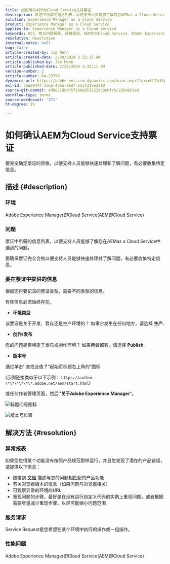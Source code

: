 ```yaml
---
title: 如何确认AEM为Cloud Service支持票证
description: 票证中所需的信息列表，以便支持人员能够了解您在AEMas a Cloud Service中遇到的问题。
solution: Experience Manager as a Cloud Service
product: Experience Manager as a Cloud Service
applies-to: Experience Manager as a Cloud Service
keywords: KCS、常见问题解答、资格鉴定、AEM作为Cloud Service、Adobe Experience Manager作为Cloud Service、支持票证
resolution: Resolution
internal-notes: null
bug: false
article-created-by: Jim Menn
article-created-date: 2/29/2024 2:32:15 AM
article-published-by: Jim Menn
article-published-date: 2/29/2024 2:35:11 AM
version-number: 2
article-number: KA-23750
dynamics-url: https://adobe-ent.crm.dynamics.com/main.aspx?forceUCI=1&pagetype=entityrecord&etn=knowledgearticle&id=38c40abe-aad6-ee11-9079-6045bd006268
exl-id: cbee944f-3c6a-456a-8bdf-553f215e3e10
source-git-commit: 4d8871db475f268ad53522dc9ebfc5c2850853ad
workflow-type: tm+mt
source-wordcount: '371'
ht-degree: 1%

---
```


# 如何确认AEM为Cloud Service支持票证


要完全确定票证的资格，以便支持人员能够快速处理和了解问题，有必要收集特定信息。

## 描述 {#description}


### 环境

Adobe Experience Manager即Cloud Service(AEM即Cloud Service)

### 问题

票证中所需的信息列表，以便支持人员能够了解您在AEMas a Cloud Service中遇到的问题。

要确保票证完全合格以便支持人员能够快速处理并了解问题，有必要收集特定信息。

### 要在票证中提供的信息

根据您将要记录的票证类型，需要不同类型的信息。

有些信息必须始终存在。

- <b>环境类型</b>


该票证是关于开发、暂存还是生产环境的？ 如果它发生在任何地方，请选择 <b>生产</b>.

- <b>创作/发布</b>


您的问题是否特定于发布或创作环境？ 如果两者都有，请选择 <b>Publish</b>.

- <b>版本号</b>


通过单击&#39;&#39;查找此值<b>？</b>“起始页标题右上角的”图标

(示例链接类似于以下示例： `https://author-\*\*\*\*\*\*.adobe.net/aem/start.html`)

或任何作者管理页面，然后&#39;&#39;<b>关于Adobe Experience Manager</b>“。

![标题问号图标](https://helpx.adobe.com/content/dam/help/en/experience-manager/kb/how-to-fully-qualify-an-AEM-as-a-cloud-service-ticket/jcr_content/main-pars/image/question_mark_topheader.jpg.img.jpg)

![版本号位置](https://helpx.adobe.com/content/dam/help/en/experience-manager/kb/how-to-fully-qualify-an-AEM-as-a-cloud-service-ticket/jcr_content/main-pars/image_23429537/release_number.jpg.img.jpg)

## 解决方法 {#resolution}


### 异常报表

如果您觉得某个功能没有按照产品规范那样运行，并且您发现了潜在的产品错误，请提供以下信息：

- 链接到 [文档](https://experienceleague.adobe.com/docs/) 描述与您的问题相匹配的产品功能
- 有关浏览器版本的信息（如果问题与浏览器相关）
- 可观察异常的环境的URL
- 重现问题的步骤，最好是在没有运行自定义代码的实例上重现问题，或者根据需要尽量减少重现步骤，以尽可能缩小问题范围

### 服务请求

Service Request是您希望在某个环境中执行的操作或一组操作。

### 性能问题

Adobe Experience Manager即Cloud Service(AEM即Cloud Service)
